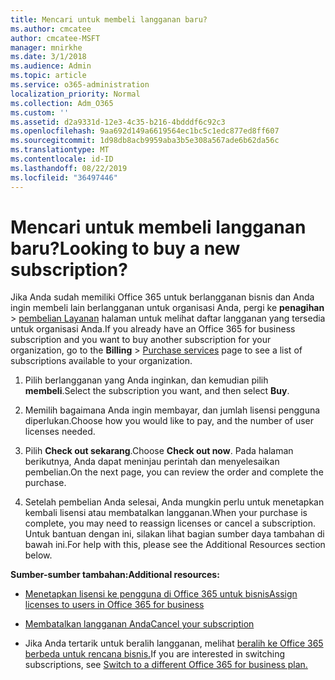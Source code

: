 ```yaml
---
title: Mencari untuk membeli langganan baru?
ms.author: cmcatee
author: cmcatee-MSFT
manager: mnirkhe
ms.date: 3/1/2018
ms.audience: Admin
ms.topic: article
ms.service: o365-administration
localization_priority: Normal
ms.collection: Adm_O365
ms.custom: ''
ms.assetid: d2a9331d-12e3-4c35-b216-4bdddf6c92c3
ms.openlocfilehash: 9aa692d149a6619564ec1bc5c1edc877ed8ff607
ms.sourcegitcommit: 1d98db8acb9959aba3b5e308a567ade6b62da56c
ms.translationtype: MT
ms.contentlocale: id-ID
ms.lasthandoff: 08/22/2019
ms.locfileid: "36497446"
---
```

# <a name="looking-to-buy-a-new-subscription"></a><span data-ttu-id="4de04-102">Mencari untuk membeli langganan baru?</span><span class="sxs-lookup"><span data-stu-id="4de04-102">Looking to buy a new subscription?</span></span>

<span data-ttu-id="4de04-103">Jika Anda sudah memiliki Office 365 untuk berlangganan bisnis dan Anda ingin membeli lain berlangganan untuk organisasi Anda, pergi ke **penagihan** \> [pembelian Layanan](https://go.microsoft.com/fwlink/p/?linkid=868433) halaman untuk melihat daftar langganan yang tersedia untuk organisasi Anda.</span><span class="sxs-lookup"><span data-stu-id="4de04-103">If you already have an Office 365 for business subscription and you want to buy another subscription for your organization, go to the **Billing** \> [Purchase services](https://go.microsoft.com/fwlink/p/?linkid=868433) page to see a list of subscriptions available to your organization.</span></span>
 
1. <span data-ttu-id="4de04-104">Pilih berlangganan yang Anda inginkan, dan kemudian pilih **membeli**.</span><span class="sxs-lookup"><span data-stu-id="4de04-104">Select the subscription you want, and then select **Buy**.</span></span>

2. <span data-ttu-id="4de04-105">Memilih bagaimana Anda ingin membayar, dan jumlah lisensi pengguna diperlukan.</span><span class="sxs-lookup"><span data-stu-id="4de04-105">Choose how you would like to pay, and the number of user licenses needed.</span></span>

3. <span data-ttu-id="4de04-106">Pilih **Check out sekarang**.</span><span class="sxs-lookup"><span data-stu-id="4de04-106">Choose **Check out now**.</span></span> <span data-ttu-id="4de04-107">Pada halaman berikutnya, Anda dapat meninjau perintah dan menyelesaikan pembelian.</span><span class="sxs-lookup"><span data-stu-id="4de04-107">On the next page, you can review the order and complete the purchase.</span></span>

4. <span data-ttu-id="4de04-108">Setelah pembelian Anda selesai, Anda mungkin perlu untuk menetapkan kembali lisensi atau membatalkan langganan.</span><span class="sxs-lookup"><span data-stu-id="4de04-108">When your purchase is complete, you may need to reassign licenses or cancel a subscription.</span></span> <span data-ttu-id="4de04-109">Untuk bantuan dengan ini, silakan lihat bagian sumber daya tambahan di bawah ini.</span><span class="sxs-lookup"><span data-stu-id="4de04-109">For help with this, please see the Additional Resources section below.</span></span>

 <span data-ttu-id="4de04-110">**Sumber-sumber tambahan:**</span><span class="sxs-lookup"><span data-stu-id="4de04-110">**Additional resources:**</span></span>
  
- [<span data-ttu-id="4de04-111">Menetapkan lisensi ke pengguna di Office 365 untuk bisnis</span><span class="sxs-lookup"><span data-stu-id="4de04-111">Assign licenses to users in Office 365 for business</span></span>](https://docs.microsoft.com/office365/admin/subscriptions-and-billing/assign-licenses-to-users)
    
- [<span data-ttu-id="4de04-112">Membatalkan langganan Anda</span><span class="sxs-lookup"><span data-stu-id="4de04-112">Cancel your subscription</span></span>](https://docs.microsoft.com/office365/admin/subscriptions-and-billing/cancel-your-subscription)
    
- <span data-ttu-id="4de04-113">Jika Anda tertarik untuk beralih langganan, melihat [beralih ke Office 365 berbeda untuk rencana bisnis.](https://docs.microsoft.com/office365/admin/subscriptions-and-billing/switch-to-a-different-plan)</span><span class="sxs-lookup"><span data-stu-id="4de04-113">If you are interested in switching subscriptions, see [Switch to a different Office 365 for business plan.](https://docs.microsoft.com/office365/admin/subscriptions-and-billing/switch-to-a-different-plan)</span></span>